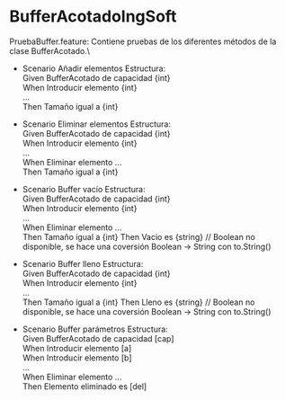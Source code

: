 # BufferAcotadoIngSoft

PruebaBuffer.feature: Contiene pruebas de los diferentes métodos de la clase BufferAcotado.\

- Scenario Añadir elementos
Estructura:\
Given BufferAcotado de capacidad {int}\
When Introducir elemento {int}\
...\
Then Tamaño igual a {int}

- Scenario Eliminar elementos
Estructura:\
Given BufferAcotado de capacidad {int}\
When Introducir elemento {int}\
...\
When Eliminar elemento
...\
Then Tamaño igual a {int}

- Scenario Buffer vacío
Estructura:\
Given BufferAcotado de capacidad {int}\
When Introducir elemento {int}\
...\
When Eliminar elemento
...\
Then Tamaño igual a {int}
Then Vacio es {string} // Boolean no disponible, se hace una coversión Boolean -> String con to.String()

- Scenario Buffer lleno
Estructura:\
Given BufferAcotado de capacidad {int}\
When Introducir elemento {int}\
...\
Then Tamaño igual a {int}
Then Lleno es {string} // Boolean no disponible, se hace una coversión Boolean -> String con to.String()

- Scenario Buffer parámetros
Estructura:\
Given BufferAcotado de capacidad [cap]\
When Introducir elemento [a]\
When Introducir elemento [b]\
...\
When Eliminar elemento
...\
Then Elemento eliminado es [del]
